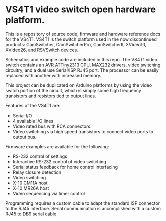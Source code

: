 # VS4T1 video switch open hardware platform.
This is a repository of source code, firmware and hardware reference docs for the VS4T1.
VS4T1 is the switch platform used in the now discontinued products:
CamSwitcher, CamSwitcherPro, CamSwitcherII, XVideo10, XVideo26, and RSVSwitch devices.

Schematics and example code are included in this repo.
The VS4T1 video switch contains an AVR ATTiny2313 CPU, MAX232 drivers, video switching circuitry, and a dual use Serial/ISP RJ45 port. 
The processor can be easily replaced with another with increased memory.

This project can be duplicated on Arduino platforms by using the video switch portion of the circuit, which is simply some
high frequency transistors and resistors tied to output lines.

Features of the VS4T1 are:
- Serial I/O
- 4 available I/O lines
- Video rated bus with RCA connectors. 
- Video switching via high speed transistors to connect video ports to output bus.

Firmware examples are available for the following:
- RS-232 control of settings
- Interactive RS-232 control of video switching
- Serial status feedback for home control interfacing
- Relay closure detection
- Video switching
- X-10 CM11A host 
- X-10 MR26A host
- Video sequencing via timer control

Programming requires a custom cable to adapt the standard ISP connector to the RJ45 interface.
Serial communication is accomplished with a custom RJ45 to DB9 serial cable 
